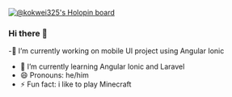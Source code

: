 [![@kokwei325's Holopin board](https://holopin.me/kokwei325)](https://holopin.io/@kokwei325)

### Hi there 👋

<!--
**Laikokwui/Laikokwui** is a ✨ _special_ ✨ repository because its `README.md` (this file) appears on your GitHub profile.

Here are some ideas to get you started:

- 🔭 I’m currently working on ...
- 🌱 I’m currently learning ...
- 👯 I’m looking to collaborate on ...
- 🤔 I’m looking for help with ...
- 💬 Ask me about ...
- 📫 How to reach me: ...
- 😄 Pronouns: ...
- ⚡ Fun fact: ...
-->
-🔭 I’m currently working on mobile UI project using Angular Ionic
- 🌱 I’m currently learning Angular Ionic and Laravel
- 😄 Pronouns: he/him
- ⚡ Fun fact: i like to play Minecraft


